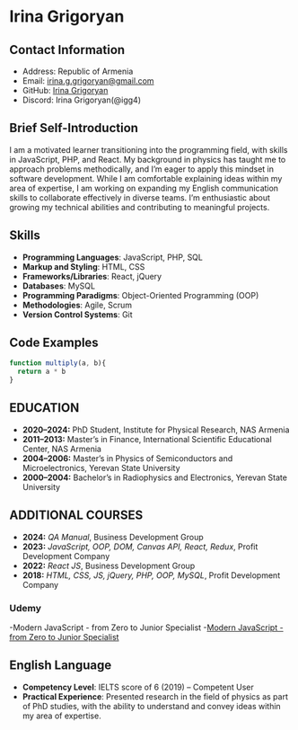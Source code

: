# Irina Grigoryan

## Contact Information
- Address: Republic of Armenia 
- Email: irina.g.grigoryan@gmail.com
- GitHub: [Irina Grigoryan](https://github.com/IGG4/rsschool-cv)
- Discord: Irina Grigoryan(@igg4)


## Brief Self-Introduction

I am a motivated learner transitioning into the programming field, with skills in JavaScript, PHP, and React. My background in physics has taught me to approach problems methodically, and I’m eager to apply this mindset in software development. While I am comfortable explaining ideas within my area of expertise, I am working on expanding my English communication skills to collaborate effectively in diverse teams. I’m enthusiastic about growing my technical abilities and contributing to meaningful projects.


## Skills
- **Programming Languages**: JavaScript, PHP, SQL
- **Markup and Styling**: HTML, CSS
- **Frameworks/Libraries**: React, jQuery
- **Databases**: MySQL
- **Programming Paradigms**: Object-Oriented Programming (OOP)
- **Methodologies**: Agile, Scrum
- **Version Control Systems**: Git

## Code Examples
```javascript
function multiply(a, b){
  return a * b
}
```
## EDUCATION

- **2020–2024:** PhD Student, Institute for Physical Research, NAS Armenia  
- **2011–2013:** Master’s in Finance, International Scientific Educational Center, NAS Armenia  
- **2004–2006:** Master’s in Physics of Semiconductors and Microelectronics, Yerevan State University  
- **2000–2004:** Bachelor’s in Radiophysics and Electronics, Yerevan State University  

## ADDITIONAL COURSES

- **2024:** *QA Manual*, Business Development Group  
- **2023:** *JavaScript, OOP, DOM, Canvas API, React, Redux*, Profit Development Company  
- **2022:** *React JS*, Business Development Group  
- **2018:** *HTML, CSS, JS, jQuery, PHP, OOP, MySQL*, Profit Development Company  
### Udemy
-Modern JavaScript - from Zero to Junior Specialist
-[Modern JavaScript - from Zero to Junior Specialist](https://www.udemy.com/course/javascript-zero-to-junior-developer/)


## English Language
- **Competency Level**:  IELTS score of 6 (2019) – Competent User  
- **Practical Experience**: Presented research in the field of physics as part of PhD studies, with the ability to understand and convey ideas within my area of expertise.

   


